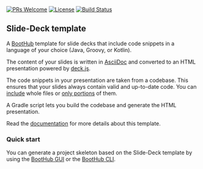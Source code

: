 [![PRs Welcome](https://img.shields.io/badge/PRs-welcome-brightgreen.svg?style=flat-square)](http://makeapullrequest.com)
[![License](https://img.shields.io/badge/License-Apache%202.0-blue.svg)](https://github.com/boothub-org/boothub-template-slide-deck/blob/master/LICENSE)
[![Build Status](https://img.shields.io/travis/boothub-org/boothub-template-slide-deck/master.svg?label=Build)](https://travis-ci.org/boothub-org/boothub-template-slide-deck)
## Slide-Deck template ##

A [BootHub](https://boothub.org) template for slide decks that include code snippets in a language of your choice (Java, Groovy, or Kotlin).

The content of your slides is written in [AsciiDoc](https://asciidoctor.org/docs/what-is-asciidoc/) and converted to
an HTML presentation powered by [deck.js](http://imakewebthings.com/deck.js/).



The code snippets in your presentation are taken from a codebase.
This ensures that your slides always contain valid and up-to-date code. 
You can [include](https://asciidoctor.org/docs/user-manual/#include-directive)
whole files or [only portions](https://asciidoctor.org/docs/user-manual/#include-partial) of them.

A Gradle script lets you build the codebase and generate the HTML presentation.

Read the [documentation](http://slide-deck.boothub.org) for more details about this template.

### Quick start

You can generate a project skeleton based on the Slide-Deck template by using the [BootHub GUI](https://boothub.org/app#/home/true/https%3A%2F%2Fgithub.com%2Fboothub-org%2Fboothub-template-slide-deck%2Freleases%2Fdownload%2Fv1.0.0%2Fslide-deck-1.0.0.zip)
or the [BootHub CLI](https://boothub.org/app#/cli).
